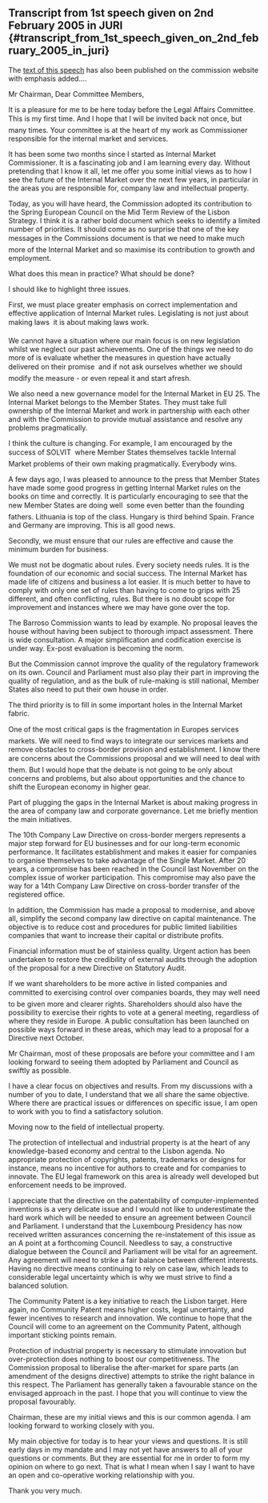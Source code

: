 ## Transcript from 1st speech given on 2nd February 2005 in JURI {#transcript_from_1st_speech_given_on_2nd_february_2005_in_juri}

The [text of this
speech](http://europa.eu.int/rapid/pressReleasesAction.do?reference=SPEECH/05/68&format=HTML&aged=0&language=EN&guiLanguage=en "wikilink")
has also been published on the commission website with emphasis
added\....

Mr Chairman, Dear Committee Members,

It is a pleasure for me to be here today before the Legal Affairs
Committee. This is my first time. And I hope that I will be invited back
 not once, but many times. Your committee is at the heart of my work as
Commissioner responsible for the internal market and services.

It has been some two months since I started as Internal Market
Commissioner. It is a fascinating job and I am learning every day.
Without pretending that I know it all, let me offer you some initial
views as to how I see the future of the Internal Market over the next
few years, in particular in the areas you are responsible for, company
law and intellectual property.

Today, as you will have heard, the Commission adopted its contribution
to the Spring European Council on the Mid Term Review of the Lisbon
Strategy. I think it is a rather bold document which seeks to identify a
limited number of priorities. It should come as no surprise that one of
the key messages in the Commissions document is that we need to make
much more of the Internal Market and so maximise its contribution to
growth and employment.

What does this mean in practice? What should be done?

I should like to highlight three issues.

First, we must place greater emphasis on correct implementation and
effective application of Internal Market rules. Legislating is not just
about making laws  it is about making laws work.

We cannot have a situation where our main focus is on new legislation
whilst we neglect our past achievements. One of the things we need to do
more of is evaluate whether the measures in question have actually
delivered on their promise  and if not ask ourselves whether we should
modify the measure - or even repeal it and start afresh.

We also need a new governance model for the Internal Market in EU 25.
The Internal Market belongs to the Member States. They must take full
ownership of the Internal Market and work in partnership with each other
and with the Commission to provide mutual assistance and resolve any
problems pragmatically.

I think the culture is changing. For example, I am encouraged by the
success of SOLVIT  where Member States themselves tackle Internal
Market problems of their own making pragmatically. Everybody wins.

A few days ago, I was pleased to announce to the press that Member
States have made some good progress in getting Internal Market rules on
the books on time and correctly. It is particularly encouraging to see
that the new Member States are doing well  some even better than the
founding fathers. Lithuania is top of the class. Hungary is third behind
Spain. France and Germany are improving. This is all good news.

Secondly, we must ensure that our rules are effective and cause the
minimum burden for business.

We must not be dogmatic about rules. Every society needs rules. It is
the foundation of our economic and social success. The Internal Market
has made life of citizens and business a lot easier. It is much better
to have to comply with only one set of rules than having to come to
grips with 25 different, and often conflicting, rules. But there is no
doubt scope for improvement and instances where we may have gone over
the top.

The Barroso Commission wants to lead by example. No proposal leaves the
house without having been subject to thorough impact assessment. There
is wide consultation. A major simplification and codification exercise
is under way. Ex-post evaluation is becoming the norm.

But the Commission cannot improve the quality of the regulatory
framework on its own. Council and Parliament must also play their part
in improving the quality of regulation, and as the bulk of rule-making
is still national, Member States also need to put their own house in
order.

The third priority is to fill in some important holes in the Internal
Market fabric.

One of the most critical gaps is the fragmentation in Europes services
markets. We will need to find ways to integrate our services markets and
remove obstacles to cross-border provision and establishment. I know
there are concerns about the Commissions proposal and we will need to
deal with them. But I would hope that the debate is not going to be only
about concerns and problems, but also about opportunities and the chance
to shift the European economy in higher gear.

Part of plugging the gaps in the Internal Market is about making
progress in the area of company law and corporate governance. Let me
briefly mention the main initiatives.

The 10th Company Law Directive on cross-border mergers represents a
major step forward for EU businesses and for our long-term economic
performance. It facilitates establishment and makes it easier for
companies to organise themselves to take advantage of the Single Market.
After 20 years, a compromise has been reached in the Council last
November on the complex issue of worker participation. This compromise
may also pave the way for a 14th Company Law Directive on cross-border
transfer of the registered office.

In addition, the Commission has made a proposal to modernise, and above
all, simplify the second company law directive on capital maintenance.
The objective is to reduce cost and procedures for public limited
liabilities companies that want to increase their capital or distribute
profits.

Financial information must be of stainless quality. Urgent action has
been undertaken to restore the credibility of external audits through
the adoption of the proposal for a new Directive on Statutory Audit.

If we want shareholders to be more active in listed companies and
committed to exercising control over companies boards, they may well
need to be given more and clearer rights. Shareholders should also have
the possibility to exercise their rights to vote at a general meeting,
regardless of where they reside in Europe. A public consultation has
been launched on possible ways forward in these areas, which may lead to
a proposal for a Directive next October.

Mr Chairman, most of these proposals are before your committee and I am
looking forward to seeing them adopted by Parliament and Council as
swiftly as possible.

I have a clear focus on objectives and results. From my discussions with
a number of you to date, I understand that we all share the same
objective. Where there are practical issues or differences on specific
issue, I am open to work with you to find a satisfactory solution.

Moving now to the field of intellectual property.

The protection of intellectual and industrial property is at the heart
of any knowledge-based economy and central to the Lisbon agenda. No
appropriate protection of copyrights, patents, trademarks or designs for
instance, means no incentive for authors to create and for companies to
innovate. The EU legal framework on this area is already well developed
but enforcement needs to be improved.

I appreciate that the directive on the patentability of
computer-implemented inventions is a very delicate issue and I would not
like to underestimate the hard work which will be needed to ensure an
agreement between Council and Parliament. I understand that the
Luxembourg Presidency has now received written assurances concerning the
re-instatement of this issue as an A point at a forthcoming Council.
Needless to say, a constructive dialogue between the Council and
Parliament will be vital for an agreement. Any agreement will need to
strike a fair balance between different interests. Having no directive
means continuing to rely on case law, which leads to considerable legal
uncertainty which is why we must strive to find a balanced solution.

The Community Patent is a key initiative to reach the Lisbon target.
Here again, no Community Patent means higher costs, legal uncertainty,
and fewer incentives to research and innovation. We continue to hope
that the Council will come to an agreement on the Community Patent,
although important sticking points remain.

Protection of industrial property is necessary to stimulate innovation
but over-protection does nothing to boost our competitiveness. The
Commission proposal to liberalise the after-market for spare parts (an
amendment of the designs directive) attempts to strike the right balance
in this respect. The Parliament has generally taken a favourable stance
on the envisaged approach in the past. I hope that you will continue to
view the proposal favourably.

Chairman, these are my initial views and this is our common agenda. I am
looking forward to working closely with you.

My main objective for today is to hear your views and questions. It is
still early days in my mandate and I may not yet have answers to all of
your questions or comments. But they are essential for me in order to
form my opinion on where to go next. That is what I mean when I say I
want to have an open and co-operative working relationship with you.

Thank you very much.
